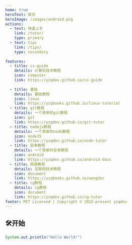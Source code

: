 ```yaml
---
home: true
heroText: 首页
heroImage: /images/android.png
actions:
  - text: 快速上手
    link: /tutor/
    type: primary
  - text: tips
    link: /tips/
    type: secondary
   
features:
  - title: cs-guide
    details: 计算机技术教程
    icon: computer
    link: https://yzqdev.github.io/cs-guide
 
  - title: 基础
    details: 基础教程
    icon: linux
    link: https://yzqbooks.github.io/linux-tutorial
  - title: git教程
    details: 一个简单的git教程
    icon: git
    link: https://yzqdev.github.io/git-tutor  
  - title: nodejs教程
    details: 一个简单的node教程
    icon: nodeJS
    link: https://yzqdev.github.io/node-tutor  
  - title: 安卓教程
    details: 一个简单的安卓教程
    icon: android
    link: https://yzqdev.github.io/android-docs
  - title: 网道教程
    details: 互联网技术教程
    icon: document
    link: https://yzqbooks.github.io/wangdoc
  - title: cg教程
    details: cg教程
    icon: document
    link: https://yzqdev.github.io/cg-tutor
footer: MIT Licensed | Copyright © 2022-present yzqdev
---
```

## 🛠开始

```java
System.out.println("Hello World!")
```
